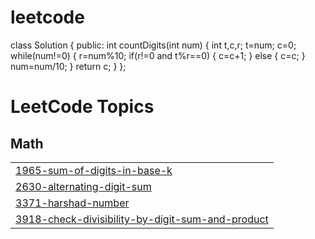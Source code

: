 # leetcode
class Solution {
public:
    int countDigits(int num) {
        int t,c,r;
        t=num;
        c=0;
        while(num!=0)
        {
            r=num%10;
            if(r!=0 and t%r==0)
            {
                c=c+1;
            }
            else
            {
                c=c; 
            }
            num=num/10;
        }
        return c;
    }
};

<!---LeetCode Topics Start-->
# LeetCode Topics
## Math
|  |
| ------- |
| [1965-sum-of-digits-in-base-k](https://github.com/joshnaganja/leetcode/tree/master/1965-sum-of-digits-in-base-k) |
| [2630-alternating-digit-sum](https://github.com/joshnaganja/leetcode/tree/master/2630-alternating-digit-sum) |
| [3371-harshad-number](https://github.com/joshnaganja/leetcode/tree/master/3371-harshad-number) |
| [3918-check-divisibility-by-digit-sum-and-product](https://github.com/joshnaganja/leetcode/tree/master/3918-check-divisibility-by-digit-sum-and-product) |
<!---LeetCode Topics End-->